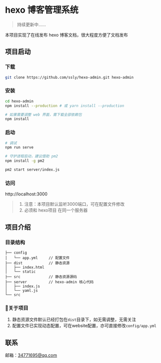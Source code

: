 # hexo 博客管理系统

> 持续更新中……

本项目实现了在线发布 hexo 博客文档，很大程度方便了文档发布

## 项目启动

### 下载
```bash
git clone https://github.com/ssly/hexo-admin.git hexo-admin
```

### 安装
```bash
cd hexo-admin
npm install --production # 或 yarn install --production

# 如果需要调整 web 界面，需下载全部依赖包
npm install
```

### 启动
```bash
# 调试
npm run serve

# 守护进程启动，建议借助 pm2
npm install -g pm2

pm2 start server/index.js
```

### 访问

http://localhost:3000

> 1. 注意：本项目默认监听3000端口，可在配置文件修改
> 2. 必须和 hexo项目 在同一个服务器

## 项目介绍

### 目录结构

```
├── config
│   └── app.yml     // 配置文件
├── dist            // 静态资源
│   ├── index.html
│   └── static
├── src             // 静态资源源码
├── server          // hexo-admin 核心代码
│   ├── index.js
│   └── yaml.js
└── src
```

### 关于项目

1. 静态资源文件默认已经打包在`dist`目录下，如无需调整，无需关注
2. 配置文件已实现动态配置，可在website配置，亦可直接修改`config/app.yml`

## 联系

邮箱：34771695@qq.com
